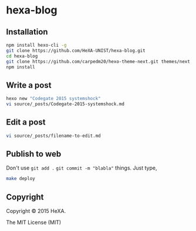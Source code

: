 # hexa-blog

## Installation

```bash
npm install hexo-cli -g
git clone https://github.com/HeXA-UNIST/hexa-blog.git
cd hexa-blog
git clone https://github.com/carpedm20/hexo-theme-next.git themes/next
npm install
```

## Write a post

```bash
hexo new "Codegate 2015 systemshock"
vi source/_posts/Codegate-2015-systemshock.md
```


## Edit a post

```bash
vi source/_posts/filename-to-edit.md
```

## Publish to web

Don't use `git add .` `git commit -m "blabla"` things. Just type,

```bash
make deploy
```

## Copyright

Copyright :copyright: 2015 HeXA.

The MIT License (MIT)
